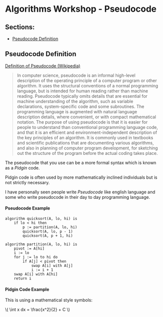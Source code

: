 # Algorithms Workshop - Pseudocode

## Sections:

* [Pseudocode Definition](#pseudocode-definition)

## Pseudocode Definition

[Definition of Pseudocode (Wikipedia)](https://en.wikipedia.org/wiki/Pseudocode)

> In computer science, pseudocode is an informal high-level description of the operating principle of a computer program or other algorithm. It uses the structural conventions of a normal programming language, but is intended for human reading rather than machine reading. Pseudocode typically omits details that are essential for machine understanding of the algorithm, such as variable declarations, system-specific code and some subroutines. The programming language is augmented with natural language description details, where convenient, or with compact mathematical notation. The purpose of using pseudocode is that it is easier for people to understand than conventional programming language code, and that it is an efficient and environment-independent description of the key principles of an algorithm. It is commonly used in textbooks and scientific publications that are documenting various algorithms, and also in planning of computer program development, for sketching out the structure of the program before the actual coding takes place.

The pseudocode that you use can be a more formal syntax which is known as a *Pidgin* code.

Pidgin code is often used by more mathematically inclined individuals but is not strictly necessary.

I have personally seen people write *Pseudocode* like english language and some who write pseudocode in their day to day programming language.

#### Pseudocode Example

```
algorithm quicksort(A, lo, hi) is
    if lo < hi then
        p := partition(A, lo, hi)
        quicksort(A, lo, p - 1)
        quicksort(A, p + 1, hi)

algorithm partition(A, lo, hi) is
    pivot := A[hi]
    i := lo
    for j := lo to hi do
        if A[j] < pivot then
            swap A[i] with A[j]
            i := i + 1
    swap A[i] with A[hi]
    return i
```

#### Pidgin Code Example

This is using a mathematical style symbols:

\\( \int x dx = \frac{x^2}{2} + C \\)
